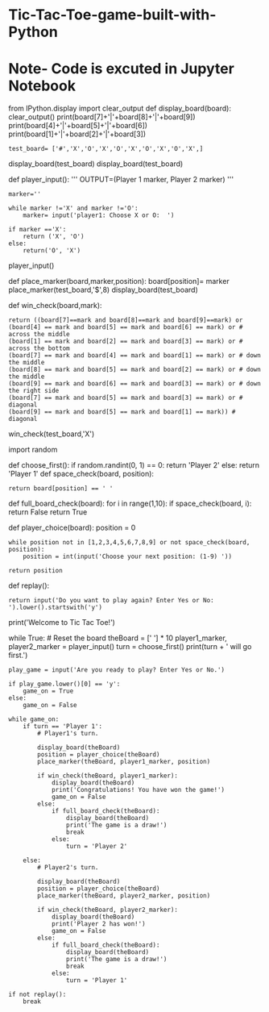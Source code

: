 # Tic-Tac-Toe-game-built-with-Python
# Note- Code is excuted in Jupyter Notebook

from IPython.display import clear_output
def display_board(board):
    clear_output()
    print(board[7]+'|'+board[8]+'|'+board[9])
    print(board[4]+'|'+board[5]+'|'+board[6])
    print(board[1]+'|'+board[2]+'|'+board[3])

    test_board= ['#','X','O','X','O','X','O','X','O','X',]
display_board(test_board)
display_board(test_board)

def player_input():
    '''
    OUTPUT=(Player 1 marker, Player 2 marker)
    '''
    
    marker=''
    
    while marker !='X' and marker !='O':
        marker= input('player1: Choose X or O:  ')

    if marker =='X':
        return ('X', 'O')
    else:
        return('O', 'X')

player_input()

def place_marker(board,marker,position):
    board[position]= marker
place_marker(test_board,'$',8)
display_board(test_board)

def win_check(board,mark):

    return ((board[7]==mark and board[8]==mark and board[9]==mark) or
    (board[4] == mark and board[5] == mark and board[6] == mark) or # across the middle
    (board[1] == mark and board[2] == mark and board[3] == mark) or # across the bottom
    (board[7] == mark and board[4] == mark and board[1] == mark) or # down the middle
    (board[8] == mark and board[5] == mark and board[2] == mark) or # down the middle
    (board[9] == mark and board[6] == mark and board[3] == mark) or # down the right side
    (board[7] == mark and board[5] == mark and board[3] == mark) or # diagonal
    (board[9] == mark and board[5] == mark and board[1] == mark)) # diagonal

win_check(test_board,'X')

import random

def choose_first():
    if random.randint(0, 1) == 0:
        return 'Player 2'
    else:
        return 'Player 1'
def space_check(board, position):
    
    return board[position] == ' '

def full_board_check(board):
    for i in range(1,10):
        if space_check(board, i):
            return False
    return True

def player_choice(board):
    position = 0
    
    while position not in [1,2,3,4,5,6,7,8,9] or not space_check(board, position):
        position = int(input('Choose your next position: (1-9) '))
        
    return position

def replay():
    
    return input('Do you want to play again? Enter Yes or No: ').lower().startswith('y')


print('Welcome to Tic Tac Toe!')

while True:
    # Reset the board
    theBoard = [' '] * 10
    player1_marker, player2_marker = player_input()
    turn = choose_first()
    print(turn + ' will go first.')
    
    play_game = input('Are you ready to play? Enter Yes or No.')
    
    if play_game.lower()[0] == 'y':
        game_on = True
    else:
        game_on = False

    while game_on:
        if turn == 'Player 1':
            # Player1's turn.
            
            display_board(theBoard)
            position = player_choice(theBoard)
            place_marker(theBoard, player1_marker, position)

            if win_check(theBoard, player1_marker):
                display_board(theBoard)
                print('Congratulations! You have won the game!')
                game_on = False
            else:
                if full_board_check(theBoard):
                    display_board(theBoard)
                    print('The game is a draw!')
                    break
                else:
                    turn = 'Player 2'

        else:
            # Player2's turn.
            
            display_board(theBoard)
            position = player_choice(theBoard)
            place_marker(theBoard, player2_marker, position)

            if win_check(theBoard, player2_marker):
                display_board(theBoard)
                print('Player 2 has won!')
                game_on = False
            else:
                if full_board_check(theBoard):
                    display_board(theBoard)
                    print('The game is a draw!')
                    break
                else:
                    turn = 'Player 1'

    if not replay():
        break
        
        
